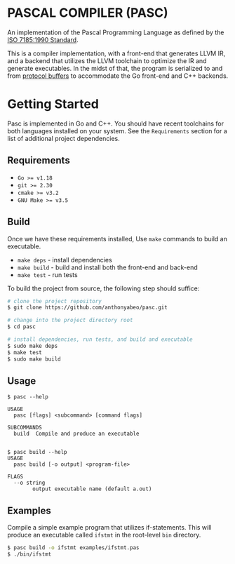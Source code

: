 # PASCAL COMPILER (PASC)
An implementation of the Pascal Programming Language as defined by the [ISO 7185:1990 Standard](docs/pascal-iso7185.pdf).  

This is a compiler implementation, with a front-end that generates LLVM IR, and a backend that utilizes the LLVM
toolchain to optimize the IR and generate executables. In the midst of that, the program is serialized to and
from [protocol buffers](https://protobuf.dev/) to accommodate the Go front-end and C++ backends.

# Getting Started
Pasc is implemented in Go and C++. You should have recent toolchains for both languages installed on your system. 
See the `Requirements` section for a list of additional project dependencies.

## Requirements
* `Go >= v1.18`
* `git >= 2.30`
* `cmake >= v3.2`
* `GNU Make >= v3.5`

## Build
Once we have these requirements installed, Use `make` commands to build an executable.
* `make deps` - install dependencies
* `make build` - build and install both the front-end and back-end
* `make test` - run tests

To build the project from source, the following step should suffice:
```bash
# clone the project repository
$ git clone https://github.com/anthonyabeo/pasc.git 

# change into the project directory root
$ cd pasc

# install dependencies, run tests, and build and executable 
$ sudo make deps
$ make test
$ sudo make build
```

## Usage
```shell
$ pasc --help

USAGE
  pasc [flags] <subcommand> [command flags]

SUBCOMMANDS
  build  Compile and produce an executable


$ pasc build --help                     
USAGE
  pasc build [-o output] <program-file>

FLAGS
  --o string
        output executable name (default a.out)

```

## Examples
Compile a simple example program that utilizes if-statements. This will produce an executable called `ifstmt` in the
root-level `bin` directory.
```bash
$ pasc build -o ifstmt examples/ifstmt.pas
$ ./bin/ifstmt
```
